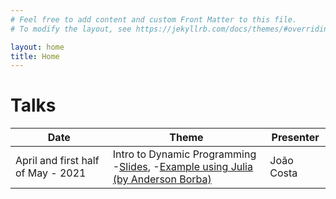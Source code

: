 ```yaml
---
# Feel free to add content and custom Front Matter to this file.
# To modify the layout, see https://jekyllrb.com/docs/themes/#overriding-theme-defaults

layout: home
title: Home
---
```


# Talks

| Date                               | Theme                                                                                                                                  | Presenter  |
|------------------------------------|---------------------------------------------------------------------------------------------------------------------------------------|------------|
| April and first half of May - 2021 | Intro to Dynamic Programming <br/>-[Slides](/static/Dynamic-Programming-Slides.pdf), -[Example using Julia (by Anderson Borba)](/static/muffins_teste.jl) | João Costa |
